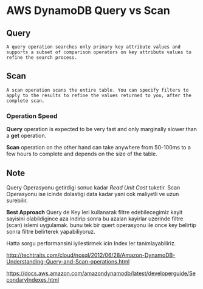 # AWS DynamoDB Query vs Scan

## Query

`A query operation searches only primary key attribute values and supports a subset of comparison operators on key attribute values to refine the search process.`

## Scan

`A scan operation scans the entire table. You can specify filters to apply to the results to refine the values returned to you, after the complete scan.`

### Operation Speed

**Query** operation is expected to be very fast and only marginally slower than a **get** operation.

**Scan** operation on the other hand can take anywhere from 50-100ms to a few hours to complete and depends on the size of the table.

## Note

Query Operasyonu getirdigi sonuc kadar _Read Unit Cost_ tuketir. Scan Operasyonu ise icinde dolastigi data kadar yani cok maliyetli ve uzun surebilir.

**Best Approach**
Query de Key leri kullanarak filtre edebilecegimiz kayit sayisini olabildigince aza indirip sonra bu azalan kayirlar uzerinde filtre (scan) islemi uygulamak.
bunu tek bir quert operasyonu ile once key belirtip sonra filtre belirterek yapabiliyoruz.

Hatta sorgu performansini iyilestirmek icin Index ler tanimlayabiliriz.

http://techtraits.com/cloud/nosql/2012/06/28/Amazon-DynamoDB-Understanding-Query-and-Scan-operations.html

https://docs.aws.amazon.com/amazondynamodb/latest/developerguide/SecondaryIndexes.html

